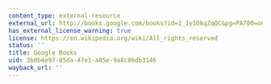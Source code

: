 ```yaml
---
content_type: external-resource
external_url: http://books.google.com/books?id=I_1y1OkqZqQC&pg=PA700=onepage
has_external_license_warning: true
license: https://en.wikipedia.org/wiki/All_rights_reserved
status: ''
title: Google Books
uid: 3b0b4e97-85da-47e1-a85e-9a8c86db3146
wayback_url: ''
---
```

